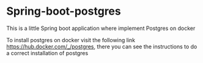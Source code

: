 # Spring-boot-postgres
This is  a little Spring boot application where implement Postgres on docker

To install postgres on docker visit the following link https://hub.docker.com/_/postgres, 
there you can see the instructions to do a correct installation of postgres   





